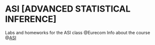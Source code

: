 # ASI [ADVANCED STATISTICAL INFERENCE]
Labs and homeworks for the ASI class @Eurecom 
Info about the course @[ASI](http://www.eurecom.fr/en/course/ASI-2018Spring)
